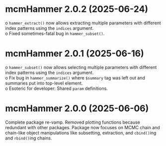 # mcmHammer 2.0.2 (2025-06-24)
o `hammer_extract()` now allows extracting multiple parameters with different index patterns using the `indices` argument.  
o Fixed sometimes-fatal bug in `hammer_subset()`.  

# mcmHammer 2.0.1 (2025-06-16)
o `hammer_subset()` now allows selecting multiple parameters with different index patterns using the `indices` argument.  
o Fix bug in `hammer_summarize()` where `$summary` tag was left out and summaries put into top-level element.  
o Esoteric for developer: Shared `param` definitions.  

# mcmHammer 2.0.0 (2025-06-06)

Complete package re-vamp. Removed plotting functions because redundant with other packages. Package now focuses on MCMC chain and chain-like object manipulations like subsetting, extraction, and `cbind()`ing and `rbind()`ing chains.
